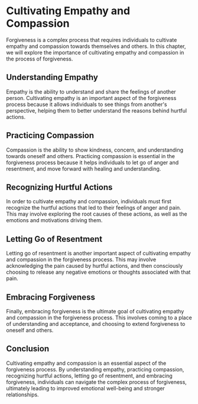 # Cultivating Empathy and Compassion

Forgiveness is a complex process that requires individuals to cultivate empathy and compassion towards themselves and others. In this chapter, we will explore the importance of cultivating empathy and compassion in the process of forgiveness.

Understanding Empathy
---------------------

Empathy is the ability to understand and share the feelings of another person. Cultivating empathy is an important aspect of the forgiveness process because it allows individuals to see things from another's perspective, helping them to better understand the reasons behind hurtful actions.

Practicing Compassion
---------------------

Compassion is the ability to show kindness, concern, and understanding towards oneself and others. Practicing compassion is essential in the forgiveness process because it helps individuals to let go of anger and resentment, and move forward with healing and understanding.

Recognizing Hurtful Actions
---------------------------

In order to cultivate empathy and compassion, individuals must first recognize the hurtful actions that led to their feelings of anger and pain. This may involve exploring the root causes of these actions, as well as the emotions and motivations driving them.

Letting Go of Resentment
------------------------

Letting go of resentment is another important aspect of cultivating empathy and compassion in the forgiveness process. This may involve acknowledging the pain caused by hurtful actions, and then consciously choosing to release any negative emotions or thoughts associated with that pain.

Embracing Forgiveness
---------------------

Finally, embracing forgiveness is the ultimate goal of cultivating empathy and compassion in the forgiveness process. This involves coming to a place of understanding and acceptance, and choosing to extend forgiveness to oneself and others.

Conclusion
----------

Cultivating empathy and compassion is an essential aspect of the forgiveness process. By understanding empathy, practicing compassion, recognizing hurtful actions, letting go of resentment, and embracing forgiveness, individuals can navigate the complex process of forgiveness, ultimately leading to improved emotional well-being and stronger relationships.
